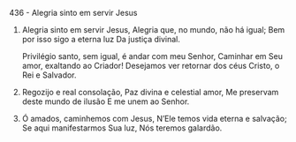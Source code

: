 436 - Alegria sinto em servir Jesus

1. Alegria sinto em servir Jesus,
   Alegria que, no mundo, não há igual;
   Bem por isso sigo a eterna luz
   Da justiça divinal.

   Privilégio santo, sem igual, é andar com meu Senhor,
   Caminhar em Seu amor, exaltando ao Criador!
   Desejamos ver retornar dos céus
   Cristo, o Rei e Salvador.

2. Regozijo e real consolação,
   Paz divina e celestial amor,
   Me preservam deste mundo de ilusão
   E me unem ao Senhor.

3. Ó amados, caminhemos com Jesus,
   N’Ele temos vida eterna e salvação;
   Se aqui manifestarmos Sua luz,
   Nós teremos galardão.
